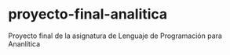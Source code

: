 # proyecto-final-analitica
Proyecto final de la asignatura de Lenguaje de Programación para Ananlítica
